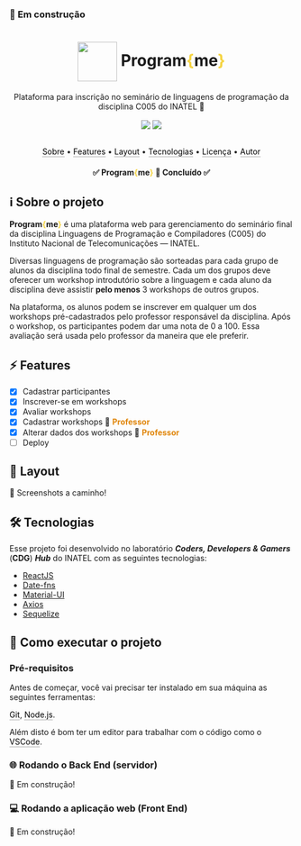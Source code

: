 ### :construction: Em construção 

<style>
  p a:link {
    color: black;
    text-decoration: none;
    border-bottom: 2px solid lightgrey;
  }
  p a:visited {
    color: black;
    text-decoration: none;
  }
  p a:hover {
    color: black;
    text-decoration: none;
    border-bottom: 2px solid grey;
  }
  p a:active {
    color: black;
    text-decoration: none;
  }
</style>

<h1 align="center">
    <img src="src/assets/icons/programme-logo.ico" height=70px" align="center">
</img>
    Program<span style="color: #f5d442">{</span>me<span style="color: #f5d442">}</span>
</h1>
<p align="center">Plataforma para inscrição no seminário de linguagens de programação da disciplina C005 do INATEL 🚀</p>
<div align="center">
  <a style="text-decoration: none" href="https://github.com/rairongf/program-me" target="_blank">
    <img src="https://img.shields.io/static/v1?label=APP&message=Program{me}&color=f5d442&style=for-the-badge" align="center"/>
  </a>
  <a style="text-decoration: none" href="https://github.com/rairongf/program-me/blob/main/LICENSE" target="_blank">
    <img src="https://img.shields.io/static/v1?label=License&message=MIT&color=f5d442&style=for-the-badge" align="center"/>
  </a>
</div>
<br>
<p align="center">
 <a style="text-decoration: none" href="#sobre">Sobre</a> •
 <a style="text-decoration: none" href="#roadmap">Features</a> • 
 <a style="text-decoration: none" href="#roadmap">Layout</a> • 
 <a style="text-decoration: none" href="#tecnologias">Tecnologias</a> • 
 <a style="text-decoration: none" href="#licenc-a">Licença</a> • 
 <a style="text-decoration: none" href="#autor">Autor</a>
</p>
<h4 align="center">✅ Program<span style="color: #f5d442">{</span>me<span style="color: #f5d442">}</span> 🚀 Concluído ✅</h4>

## :information_source: Sobre o projeto

**Program<span style="color: #f5d442">{</span>me<span style="color: #f5d442">}</span>** é uma plataforma web para gerenciamento do seminário final da disciplina Linguagens de Programação e Compiladores (C005) do Instituto Nacional de Telecomunicações — INATEL.

Diversas linguagens de programação são sorteadas para cada grupo de alunos da disciplina todo final de semestre. Cada um dos grupos deve oferecer um workshop introdutório sobre a linguagem e cada aluno da disciplina deve assistir **pelo menos** 3 workshops de outros grupos.

Na plataforma, os alunos podem se inscrever em qualquer um dos workshops pré-cadastrados pelo professor responsável da disciplina. Após o workshop, os participantes podem dar uma nota de 0 a 100. Essa avaliação será usada pelo professor da maneira que ele preferir.

## :zap: Features

- [x] Cadastrar participantes
- [x] Inscrever-se em workshops
- [x] Avaliar workshops
- [x] Cadastrar workshops :closed_lock_with_key: **<span style="color: #e0860b">Professor</span>**
- [x] Alterar dados dos workshops :closed_lock_with_key: **<span style="color: #e0860b">Professor</span>**
- [ ] Deploy 

## :art: Layout

:construction: Screenshots a caminho!

## 🛠 Tecnologias

Esse projeto foi desenvolvido no laboratório _**Coders, Developers & Gamers**_ (**CDG**) _**Hub**_ do INATEL com as seguintes tecnologias:

- [ReactJS](https://reactjs.org/)
- [Date-fns](https://github.com/date-fns/date-fns)
- [Material-UI](https://github.com/mui-org/material-ui)
- [Axios](https://github.com/axios/axios)
- [Sequelize](https://github.com/sequelize/sequelize)

## :rocket: Como executar o projeto
### Pré-requisitos

Antes de começar, você vai precisar ter instalado em sua máquina as seguintes ferramentas:

<p>
  <a style="text-decoration: none" href="https://git-scm.com" target="_blank">Git</a>,
  <a style="text-decoration: none" href="https://nodejs.org/en/" target="_blank">Node.js</a>.
</p>

Além disto é bom ter um editor para trabalhar com o código como o <a style="text-decoration: none" href="https://code.visualstudio.com/" target="_blank">VSCode</a>.

### :globe_with_meridians: Rodando o Back End (servidor)

:construction: Em construção!
<!-- https://github.com/tgmarinho/Ecoleta  -->
<!-- https://gist.github.com/rxaviers/7360908 -->

### :computer: Rodando a aplicação web (Front End)

:construction: Em construção!